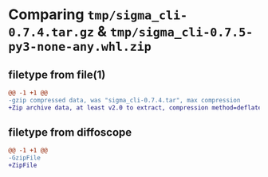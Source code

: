# Comparing `tmp/sigma_cli-0.7.4.tar.gz` & `tmp/sigma_cli-0.7.5-py3-none-any.whl.zip`

## filetype from file(1)

```diff
@@ -1 +1 @@
-gzip compressed data, was "sigma_cli-0.7.4.tar", max compression
+Zip archive data, at least v2.0 to extract, compression method=deflate
```

## filetype from diffoscope

```diff
@@ -1 +1 @@
-GzipFile
+ZipFile
```

